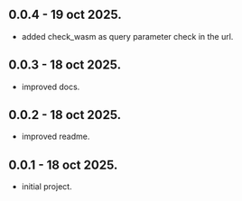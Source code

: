 ## 0.0.4 - 19 oct 2025.

* added check_wasm as query parameter check in the url. 

## 0.0.3 - 18 oct 2025.

* improved docs.

## 0.0.2 - 18 oct 2025.

* improved readme.

## 0.0.1 - 18 oct 2025.

* initial project.
